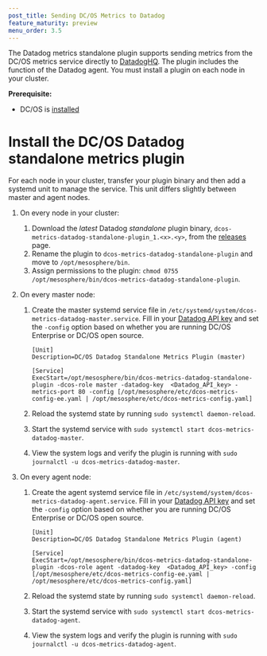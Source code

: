 ```yaml
---
post_title: Sending DC/OS Metrics to Datadog
feature_maturity: preview
menu_order: 3.5
---
```


The Datadog metrics standalone plugin supports sending metrics from the DC/OS metrics service directly to [DatadogHQ](https://www.datadoghq.com/). The plugin includes the function of the Datadog agent. You must install a plugin on each node in your cluster.

**Prerequisite:**

- DC/OS is [installed](/docs/1.10/installing/)

# Install the DC/OS Datadog standalone metrics plugin

For each node in your cluster, transfer your plugin binary and then add a systemd unit to manage the service. This unit differs slightly between master and agent nodes.

1. On every node in your cluster:

   1. Download the _latest_ Datadog _standalone_ plugin binary, `dcos-metrics-datadog-standalone-plugin_1.<x>.<y>`, from the [releases](https://github.com/dcos/dcos-metrics/releases) page.
   1. Rename the plugin to `dcos-metrics-datadog-standalone-plugin` and move to `/opt/mesosphere/bin`.
   1. Assign permissions to the plugin: `chmod 0755 /opt/mesosphere/bin/dcos-metrics-datadog-standalone-plugin`.

1.  On every master node:
    1. Create the master systemd service file in `/etc/systemd/system/dcos-metrics-datadog-master.service`. Fill in your [Datadog API key](https://app.datadoghq.com/account/settings#api) and set the `-config` option based on whether you are running DC/OS Enterprise or DC/OS open source.

        ```
        [Unit]
        Description=DC/OS Datadog Standalone Metrics Plugin (master)

        [Service]
        ExecStart=/opt/mesosphere/bin/dcos-metrics-datadog-standalone-plugin -dcos-role master -datadog-key  <Datadog_API_key> -metrics-port 80 -config [/opt/mesosphere/etc/dcos-metrics-config-ee.yaml | /opt/mesosphere/etc/dcos-metrics-config.yaml]
        ```

    2. Reload the systemd state by running `sudo systemctl daemon-reload`.
    3. Start the systemd service with `sudo systemctl start dcos-metrics-datadog-master`.
    4. View the system logs and verify the plugin is running with `sudo journalctl -u dcos-metrics-datadog-master`.

1.  On every agent node:
    1. Create the agent systemd service file in `/etc/systemd/system/dcos-metrics-datadog-agent.service`. Fill in your [Datadog API key](https://app.datadoghq.com/account/settings#api) and set the `-config` option based on whether you are running DC/OS Enterprise or DC/OS open source.

        ```
        [Unit]
        Description=DC/OS Datadog Standalone Metrics Plugin (agent)

        [Service]
        ExecStart=/opt/mesosphere/bin/dcos-metrics-datadog-standalone-plugin -dcos-role agent -datadog-key  <Datadog_API_key> -config [/opt/mesosphere/etc/dcos-metrics-config-ee.yaml | /opt/mesosphere/etc/dcos-metrics-config.yaml]
        ```

    2. Reload the systemd state by running `sudo systemctl daemon-reload`.
    3. Start the systemd service with `sudo systemctl start dcos-metrics-datadog-agent`.
    4. View the system logs and verify the plugin is running with `sudo journalctl -u dcos-metrics-datadog-agent`.
